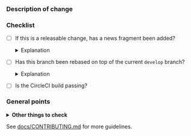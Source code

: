 ### Description of change

<!--
Enter a description of the changes in the PR here.
Include any context that will help reviewers understand the reason for these changes.
-->

### Checklist

* [ ] If this is a releasable change, has a news fragment been added?

  <details>
  <summary>Explanation</summary>
  
  A news fragment is required for any releasable change (i.e. code that runs in or affects production) so that a corresponding changelog entry is added when releasing.
  
  Check [changelog/README.md](https://github.com/uktrade/data-hub-api/blob/master/changelog/README.md) for instructions.
  
  </details>
  
* [ ] Has this branch been rebased on top of the current `develop` branch?

  <details>
  <summary>Explanation</summary>
  
  The branch should not be stale or have conflicts at the time reviews are requested.
  
  </details>

* [ ] Is the CircleCI build passing?

### General points

<details>
<summary><strong>Other things to check</strong></summary><p></p>

* Make sure `fixtures/test_data.yaml` is maintained when updating models
* Consider the admin site when making changes to models
* Use select-/prefetch-related field lists in views and search apps, and update them when fields are added
* Make sure the README is updated e.g. when adding new environment variables

</details>

See [docs/CONTRIBUTING.md](https://github.com/uktrade/data-hub-api/blob/develop/docs/CONTRIBUTING.md) for more guidelines.
